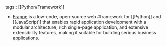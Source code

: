 tags:: [[Python/Framework]]

- [Frappe](https://frappeframework.com/) is a low-code, open-source web #framework for [[Python]] and [[JavaScript]] that enables rapid application development with a modular architecture, rich single-page application, and extensive extensibility features, making it suitable for building serious business applications.